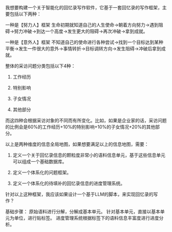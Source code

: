我想要构建一个关于智能化的回忆录写作软件，它基于一套回忆录的写作框架，主要包括以下两种：

一种是【努力人】框架
生命初期就知道自己的人生使命→朝着方向努力→遇到阻碍→努力冲破→到达一个高度→发生更大的阻碍→再次冲破→拿到成就。

一种是【意外人】框架
不知道自己的使命进行各种尝试→找到一个目标达到某种平衡→发生一件很大的意外→事情转折→目标调转方向→发生阻碍→冲破后拿到成就。

整体的采访问题分类包括以下4种：
1. 工作经历

2. 特别影响

3. 子女情况

4. 其他部分

而这四种会根据采访对象的不同而有所变化。比如，如果是企业家的话，采访问题的比例会是60%的工作经历+10%的特别影响+10%的子女情况+20%的其他部分。


以上是两种维度的信息全局地图，如果想要满足以上的信息地图，需要：

1. 定义一个关于回忆录信息的颗粒度非常小的语料信息单元，基于这些信息单元可以组成一个基础数据库。

2. 定义一个体系化的问题框架。

3. 定义一个体系化的待填补的回忆录信息的进度管理系统。


针对以上这种框架，我应该如果设计一个基于LLM的脚本，来实现回忆录的写作？


基础步骤：
原始语料进行分解，分解成基本单元。
针对基本单元，直接以基本单元为单位，进行贴标签。
进度管理系统根据标签下的语料信息丰富度进行进度分析。